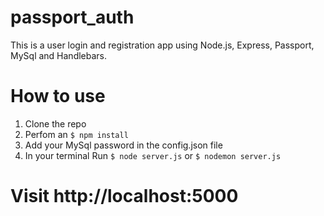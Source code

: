 # passport_auth

This is a user login and registration app using Node.js, Express, Passport, MySql and Handlebars.

# How to use

1. Clone the repo
2. Perfom an `$ npm install`
3. Add your MySql password in the config.json file
4. In your terminal Run `$ node server.js` or `$ nodemon server.js`

# Visit http://localhost:5000
